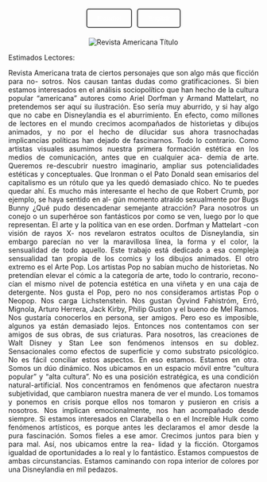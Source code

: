 <div style="display: flex; justify-content: center; align-items: center; gap: 10px; margin-top: 20px;">
  <button id="btn-es" style="padding: 10px 20px; background-color: transparent; color: #ffffff; border: 2px solid #505050; border-radius: 5px; text-align: center; cursor: pointer;">Español</button>
  <button id="btn-en" style="padding: 10px 20px; background-color: transparent; color: #ffffff; border: 2px solid #505050; border-radius: 5px; text-align: center; cursor: pointer;">English</button>
</div>  

<div style="text-align: center; margin-top: 20px;">
  <img src="/images/textos/ra-titulo.png" alt="Revista Americana Título" style="max-width: 100%; height: auto;">
</div>

<div id="content-es" style="text-align: justify;">




Estimados Lectores:

Revista Americana trata de ciertos personajes que son algo más que ficción para no-
sotros. Nos causan tantas dudas como gratificaciones. Si bien estamos interesados en
el análisis sociopolítico que han hecho de la cultura popular “americana” autores como
Ariel Dorfman y Armand Mattelart, no pretendemos ser aquí su ilustración. Eso sería
muy aburrido, y si hay algo que no cabe en Disneylandia es el aburrimiento. En efecto,
como millones de lectores en el mundo crecimos acompañados de historietas y dibujos
animados, y no por el hecho de dilucidar sus ahora trasnochadas implicancias políticas
han dejado de fascinarnos. Todo lo contrario. Como artistas visuales asumimos nuestra
primera formación estética en los medios de comunicación, antes que en cualquier aca-
demia de arte. Queremos re-descubrir nuestro imaginario, ampliar sus potencialidades
estéticas y conceptuales. Que Ironman o el Pato Donald sean emisarios del capitalismo
es un rótulo que ya les quedó demasiado chico. No te puedes quedar ahí. Es mucho
más interesante el hecho de que Robert Crumb, por ejemplo, se haya sentido en al-
gún momento atraído sexualmente por Bugs Bunny ¿Qué pudo desencadenar semejante
atracción? Para nosotros un conejo o un superhéroe son fantásticos por como se ven,
luego por lo que representan. El arte y la política van en ese orden. Dorfman y Mattelart
-con visión de rayos X- nos revelaron estratos ocultos de Disneylandia, sin embargo
parecían no ver la maravillosa línea, la forma y el color, la sensualidad de todo aquello.
Este trabajo está dedicado a esa compleja sensualidad tan propia de los comics y los
dibujos animados. El otro extremo es el Arte Pop. Los artistas Pop no sabían mucho de
historietas. No pretendían elevar el cómic a la categoría de arte, todo lo contrario, recono-
cían el mismo nivel de potencia estética en una viñeta y en una caja de detergente. Nos
gusta el Pop, pero no nos consideramos artistas Pop o Neopop. Nos carga Lichstenstein.
Nos gustan Óyvind Fahistróm, Erró, Mignola, Arturo Herrera, Jack Kirby, Philip Guston y
el bueno de Mel Ramos. Nos gustaría conocerlos en persona, ser amigos. Pero eso es
imposible, algunos ya están demasiado lejos. Entonces nos contentamos con ser amigos
de sus obras, de sus criaturas. Para nosotros, las creaciones de Walt Disney y Stan Lee
son fenómenos intensos en su doblez. Sensacionales como efectos de superficie y como
substrato psicológico. No es fácil conciliar estos aspectos. En eso estamos. Estamos en
otra. Somos un dúo dinámico. Nos ubicamos en un espacio móvil entre “cultura popular”
y “alta cultura”. No es una posición estratégica, es una condición natural-artificial. Nos
concentramos en fenómenos que afectaron nuestra subjetividad, que cambiaron nuestra
manera de ver el mundo. Los tomamos y ponemos en crisis porque ellos nos tomaron y
pusieron en crisis a nosotros. Nos implican emocionalmente, nos han acompañado desde
siempre. Si estamos interesados en Clarabella o en el Increíble Hulk como fenómenos
artísticos, es porque antes les declaramos el amor desde la pura fascinación. Somos
fieles a ese amor. Crecimos juntos para bien y para mal. Así, nos ubicamos entre la rea-
lidad y la ficción. Otorgamos igualdad de oportunidades a lo real y lo fantástico. Estamos
compuestos de ambas circunstancias. Estamos caminando con ropa interior de colores
por una Disneylandia en mil pedazos.
</div>

<div id="content-en" style="display: none; text-align: justify;">


Dear Readers:

Revista Americana deals with characters that are more than fiction to us. They are as dubious as they are rewarding. Although we are interested in the sociopolítical analysis of “American” pop culture done by such authors as Ariel Dorfman and Armand Mattelart, we don't intend to ¡llustrate their views. That would be quite boring, and if there's one thing that doesn't belong in Disneylana, that's boredom. In fact, just like millions of readers around the world, we grew up in the company of comic books and cartoons, and knowing their now out-dated political implications hasn't helped our fascination in them. Quite the contrary. As visual artists our primal aesthetic education came from the media rather than any art school. We want to rediscover our imagery, to expand ¡ts conceptual and aesthetic potential. To identify Ironman and Donald Duck as emissaries of capitalism ¡is too simplistic, as they've far outreached that label. One can't be stuck to that notion. It's much more interesting to think, for instance, that Robert Crumb felt sexually attracted to Bugs Bunny at one time. What could have unfurled this attraction? For us, a rabbit or a superhero are fantastic for the way they look, and then for what they stand for. Art and politics follow that same order. Dorfman and Mattelart -with their X-ray vision- revealed the hidden layers of Disneyland, however they fail to see the wonderful line, the shape and color, the sensuality of it all. This work is dedicated to the com- plex sensuality of comics and cartoons. Pop Art is on the other end of the spectrum, Pop artists didn't know much about comics. They didn't want to elevate comics to the category of art, on the contrary, they recognized the same aesthetic potential in a cartoon frame as in a box of detergent. We like pop, but we don't consider our- selves as Pop or Neo-pop artists. We hate Lichtenstein. We like Óyvind Fahlstróm, Erró, Mignola, Arturo Herrera, Jack Kirby, Philip Guston and good old Mel Ramos. We'd like to meet them, become friends. But that's impossible as some of them are just too far away. So we're glad to be friends of their works, their creatures. For us, the creations of Walt Disney and Stan Lee are intense phenomena in their duality. They are sensational as surface effects and as psychological substrate. lt's not easy to reconcile these two aspects. That's where we are. We're out of orbit. We're a dynamic duo. We place ourselves in a mobile space between “pop culture” and “high culture”. It's not a strategic position, ¡t's a natural-artificial condition. We concentrate on the phenomena that affected our subjectivity, changing the way we see the world. We take them to force them into crisis, because they took us and forced us into crisis. We got emotionally involved as they've been with us forever. If we're interested in Clarabelle Cow or the Incredible Hulk as artistic phenomena it's because we declared our love to them out of pure fascination. We are faithful to that love. We grew up together for better or worse. Thus, we place ourselves between reality and fiction. We grant equal opportunities to the real and the fantastic. We are made of both. We walk with our colored underwear through a scattered Disneyland of a thousand pieces.

</div>

<script>
  const btnEs = document.getElementById('btn-es');
  const btnEn = document.getElementById('btn-en');
  const contentEs = document.getElementById('content-es');
  const contentEn = document.getElementById('content-en');

  btnEs.addEventListener('click', () => {
    contentEs.style.display = 'block';
    contentEn.style.display = 'none';
  });

  btnEn.addEventListener('click', () => {
    contentEs.style.display = 'none';
    contentEn.style.display = 'block';
  });
</script>